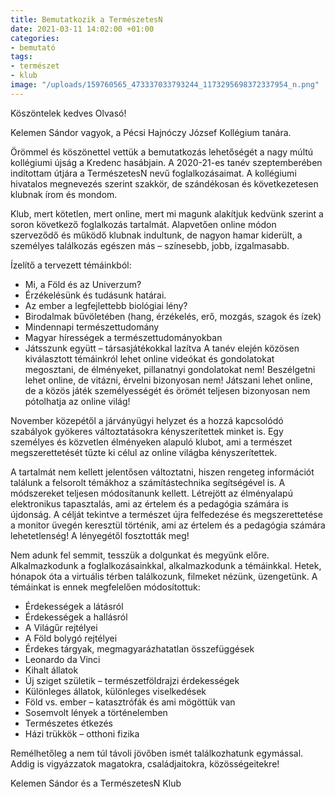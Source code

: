 ```yaml
---
title: Bemutatkozik a TermészetesN
date: 2021-03-11 14:02:00 +01:00
categories:
- bemutató
tags:
- természet
- klub
image: "/uploads/159760565_473337033793244_1173295698372337954_n.png"
---
```


Köszöntelek kedves Olvasó!


Kelemen Sándor vagyok, a Pécsi Hajnóczy József Kollégium tanára.

Örömmel és köszönettel vettük a bemutatkozás lehetőségét a nagy múltú kollégiumi újság a Kredenc hasábjain.
A 2020-21-es tanév szeptemberében indítottam útjára a TermészetesN nevű foglalkozásaimat. A kollégiumi hivatalos megnevezés szerint szakkör, de szándékosan és következetesen klubnak írom és mondom.


Klub, mert kötetlen, mert online, mert mi magunk alakítjuk kedvünk szerint a soron következő foglalkozás tartalmát. Alapvetően online módon szerveződő és működő klubnak indultunk, de nagyon hamar kiderült, a személyes találkozás egészen más – színesebb, jobb, izgalmasabb.

Ízelítő a tervezett témáinkból:
- Mi, a Föld és az Univerzum?
- Érzékelésünk és tudásunk határai.
- Az ember a legfejlettebb biológiai lény?
- Birodalmak bűvöletében (hang, érzékelés, erő, mozgás, szagok és ízek)
- Mindennapi természettudomány
- Magyar hírességek a természettudományokban
- Játsszunk együtt – társasjátékokkal lazítva
A tanév elején közösen kiválasztott témáinkról lehet online videókat és gondolatokat megosztani, de élményeket, pillanatnyi gondolatokat nem!
Beszélgetni lehet online, de vitázni, érvelni bizonyosan nem!
Játszani lehet online, de a közös játék személyességét és örömét teljesen bizonyosan nem pótolhatja az online világ!


November közepétől a járványügyi helyzet és a hozzá kapcsolódó szabályok gyökeres változtatásokra kényszerítettek minket is. Egy személyes és közvetlen élményeken alapuló klubot, ami a természet megszerettetését tűzte ki célul az online világba kényszerítettek.

A tartalmát nem kellett jelentősen változtatni, hiszen rengeteg információt találunk a felsorolt témákhoz a számítástechnika segítségével is.
A módszereket teljesen módosítanunk kellett. Létrejött az élményalapú elektronikus tapasztalás, ami az értelem és a pedagógia számára is újdonság.
A célját tekintve a természet újra felfedezése és megszerettetése a monitor üvegén keresztül történik, ami az értelem és a pedagógia számára lehetetlenség!
A lényegétől fosztották meg!


Nem adunk fel semmit, tesszük a dolgunkat és megyünk előre.
Alkalmazkodunk a foglalkozásainkkal, alkalmazkodunk a témáinkkal. Hetek, hónapok óta a virtuális térben találkozunk, filmeket nézünk, üzengetünk. A témáinkat is ennek megfelelően módosítottuk:
- Érdekességek a látásról
- Érdekességek a hallásról
- A Világűr rejtélyei
- A Föld bolygó rejtélyei
- Érdekes tárgyak, megmagyarázhatatlan összefüggések
- Leonardo da Vinci
- Kihalt állatok
- Új sziget születik – természetföldrajzi érdekességek
- Különleges állatok, különleges viselkedések
- Föld vs. ember – katasztrófák és ami mögöttük van
- Sosemvolt lények a történelemben
- Természetes étkezés
- Házi trükkök – otthoni fizika



Remélhetőleg a nem túl távoli jövőben ismét találkozhatunk egymással.
Addig is vigyázzatok magatokra, családjaitokra, közösségeitekre!

Kelemen Sándor és a TermészetesN Klub